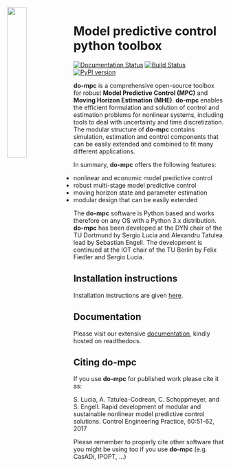 <img align="left" width="30%" src="https://raw.githubusercontent.com/do-mpc/do-mpc/master/documentation/source/static/dompc_var_02_rtd_blue.png">

# Model predictive control python toolbox

[![Documentation Status](https://readthedocs.org/projects/do-mpc/badge/?version=latest)](https://www.do-mpc.com)
[![Build Status](https://travis-ci.org/do-mpc/do-mpc.svg?branch=master)](https://travis-ci.org/do-mpc/do-mpc)
[![PyPI version](https://badge.fury.io/py/do-mpc.svg)](https://badge.fury.io/py/do-mpc)

**do-mpc** is a comprehensive open-source toolbox for robust **Model Predictive Control (MPC)**
and **Moving Horizon Estimation (MHE)**.
**do-mpc** enables the efficient formulation and solution of control and estimation problems for nonlinear systems,
including tools to deal with uncertainty and time discretization.
The modular structure of **do-mpc** contains simulation, estimation and control components
that can be easily extended and combined to fit many different applications.

In summary, **do-mpc** offers the following features:

* nonlinear and economic model predictive control
* robust multi-stage model predictive control
* moving horizon state and parameter estimation
* modular design that can be easily extended

The **do-mpc** software is Python based and works therefore on any OS with a Python 3.x distribution. **do-mpc** has been developed at the DYN chair of the TU Dortmund by Sergio Lucia and Alexandru Tatulea lead by Sebastian Engell. The development is continued at the IOT chair of the TU Berlin by Felix Fiedler and Sergio Lucia.

## Installation instructions
Installation instructions are given [here](https://www.do-mpc.com/en/latest/installation.html).

## Documentation
Please visit our extensive [documentation](https://www.do-mpc.com), kindly hosted on readthedocs.

## Citing **do-mpc**
If you use **do-mpc** for published work please cite it as:

S. Lucia, A. Tatulea-Codrean, C. Schoppmeyer, and S. Engell. Rapid development of modular and sustainable nonlinear model predictive control solutions. Control Engineering Practice, 60:51-62, 2017

Please remember to properly cite other software that you might be using too if you use **do-mpc** (e.g. CasADi, IPOPT, ...)
